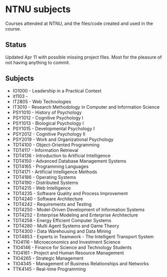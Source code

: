 NTNU subjects
=============

Courses attended at NTNU, and the files/code created and used in the course. 

Status
-----
Updated Apr 11 with possible missing project files. Most for the pleasure of
not having anything to commit. 

Subjects
-------
* IO1000 - Leadership in a Practical Context
* it1103 - 
* IT2805 - Web Technologies
* IT3010 - Research Methodology in Computer and Information Science
* PSY1010 - History of Psychology
* PSY1012 - Cognitive Psychology I
* PSY1013 - Biological Psychology I
* PSY1015 - Developmental Psychology I
* PSY2012 - Cognitive Psychology II
* PSY2019 - Work and Organizational Psychology
* TDT4100 - Object-Oriented Programming
* TDT4117 - Information Retrieval
* TDT4136 - Introduction to Artificial Intelligence
* TDT4150 - Advanced Database Management Systems
* TDT4165 - Programming Languages
* TDT4171 - Artificial Intelligence Methods
* TDT4186 - Operating Systems
* TDT4190 - Distributed Systems
* TDT4215 - Web Intelligence
* TDT4235 - Software Quality and Process Improvement
* TDT4240 - Software Architecture
* TDT4242 - Requirements and Testing
* TDT4250 - Model-Driven Development of Information Systems
* TDT4252 - Enterprise Modeling and Enterprise Architecture
* TDT4258 - Energy Efficient Computer Systems
* TDT4280 - Multi Agent Systems and Game Theory
* TDT4300 - Data Warehousing and Data Mining
* TDT4853 - Experts in Teamwork - The  Intelligent  Transport System
* TIO4116 - Microeconomics and Investment Science
* TIO4146 - Finance for Science and Technology Students
* TIO4161 - Project and Human Resource Management
* TIO4265 - Strategic Management
* TIO4345 - Management of Business Relationships and Networks
* TTK4145 - Real-time Programming
